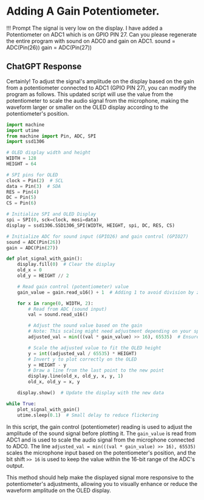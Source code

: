 # Adding A Gain Potentiometer.

!!! Prompt
    The signal is very low on the display. I have added a Potentiometer on ADC1 which is on GPIO PIN 27. Can you please regenerate the entire program with sound on ADC0 and gain on ADC1. sound = ADC(Pin(26)) gain = ADC(Pin(27))

## ChatGPT Response

Certainly! To adjust the signal's amplitude on the display based on the gain from a potentiometer connected to ADC1 (GPIO PIN 27), you can modify the program as follows. This updated script will use the value from the potentiometer to scale the audio signal from the microphone, making the waveform larger or smaller on the OLED display according to the potentiometer's position.

```python
import machine
import utime
from machine import Pin, ADC, SPI
import ssd1306

# OLED display width and height
WIDTH = 128
HEIGHT = 64

# SPI pins for OLED
clock = Pin(2)  # SCL
data = Pin(3)  # SDA
RES = Pin(4)
DC = Pin(5)
CS = Pin(6)

# Initialize SPI and OLED Display
spi = SPI(0, sck=clock, mosi=data)
display = ssd1306.SSD1306_SPI(WIDTH, HEIGHT, spi, DC, RES, CS)

# Initialize ADC for sound input (GPIO26) and gain control (GPIO27)
sound = ADC(Pin(26))
gain = ADC(Pin(27))

def plot_signal_with_gain():
    display.fill(0)  # Clear the display
    old_x = 0
    old_y = HEIGHT // 2

    # Read gain control (potentiometer) value
    gain_value = gain.read_u16() + 1  # Adding 1 to avoid division by zero

    for x in range(0, WIDTH, 2):
        # Read from ADC (sound input)
        val = sound.read_u16()

        # Adjust the sound value based on the gain
        # Note: This scaling might need adjustment depending on your specific potentiometer and desired sensitivity
        adjusted_val = min(((val * gain_value) >> 16), 65535)  # Ensure the adjusted value does not exceed ADC's max value

        # Scale the adjusted value to fit the OLED height
        y = int((adjusted_val / 65535) * HEIGHT)
        # Invert y to plot correctly on the OLED
        y = HEIGHT - y
        # Draw a line from the last point to the new point
        display.line(old_x, old_y, x, y, 1)
        old_x, old_y = x, y

    display.show()  # Update the display with the new data

while True:
    plot_signal_with_gain()
    utime.sleep(0.1)  # Small delay to reduce flickering
```

In this script, the gain control (potentiometer) reading is used to adjust the amplitude of the sound signal before plotting it. The `gain_value` is read from ADC1 and is used to scale the audio signal from the microphone connected to ADC0. The line `adjusted_val = min(((val * gain_value) >> 16), 65535)` scales the microphone input based on the potentiometer's position, and the bit shift `>> 16` is used to keep the value within the 16-bit range of the ADC's output.

This method should help make the displayed signal more responsive to the potentiometer's adjustments, allowing you to visually enhance or reduce the waveform amplitude on the OLED display.
